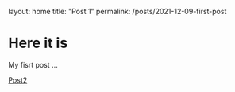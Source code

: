 layout: home
title: "Post 1"
permalink: /posts/2021-12-09-first-post

# Here it is
My fisrt post ...

[Post2](https://mabyre.github.io/docs/posts/2022-07-21-post2.md)
